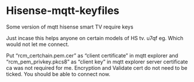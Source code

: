# Hisense-mqtt-keyfiles
Some version of mqtt hisense smart TV require keys

Just incase this helps anyone on certain models of HS tv. u7qf eg. Which would not let me connect.

Put “rcm_certchain.pem.cer” as “client certificate” in mqtt explorer
and “rcm_pem_privkey.pkcs8” as “client key” in mqtt explorer
server certificate ca was not required for me. Encryption and Validate cert do not need to be ticked.
You should be able to connect now.
